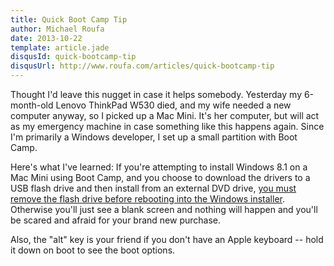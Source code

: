```yaml
---
title: Quick Boot Camp Tip
author: Michael Roufa
date: 2013-10-22
template: article.jade
disqusId: quick-bootcamp-tip
disqusUrl: http://www.roufa.com/articles/quick-bootcamp-tip
---
```


Thought I'd leave this nugget in case it helps somebody. Yesterday my 6-month-old Lenovo ThinkPad W530 died, and my wife needed a new computer anyway, so I picked up a Mac Mini. It's her computer, but will act as my emergency machine in case something like this happens again. Since I'm primarily a Windows developer, I set up a small partition with Boot Camp.

Here's what I've learned: If you're attempting to install Windows 8.1 on a Mac Mini using Boot Camp, and you choose to download the drivers to a USB flash drive and then install from an external DVD drive, [you must remove the flash drive before rebooting into the Windows installer](http://support.apple.com/kb/TS4536). Otherwise you'll just see a blank screen and nothing will happen and you'll be scared and afraid for your brand new purchase.

Also, the "alt" key is your friend if you don't have an Apple keyboard -- hold it down on boot to see the boot options.